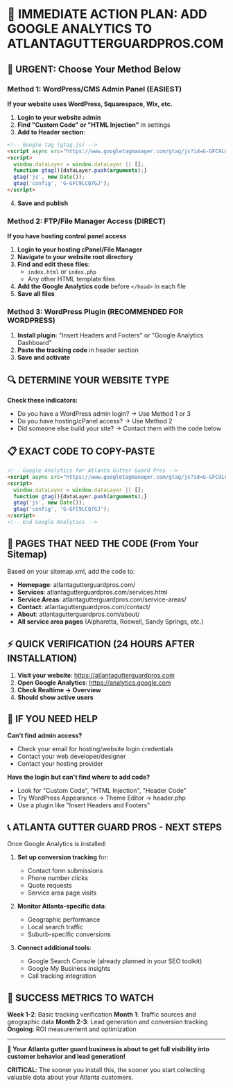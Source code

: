 # 🎯 IMMEDIATE ACTION PLAN: ADD GOOGLE ANALYTICS TO ATLANTAGUTTERGUARDPROS.COM

## 🚨 URGENT: Choose Your Method Below

### Method 1: WordPress/CMS Admin Panel (EASIEST)
**If your website uses WordPress, Squarespace, Wix, etc.**

1. **Login to your website admin**
2. **Find "Custom Code" or "HTML Injection"** in settings
3. **Add to Header section**:
```html
<!-- Google tag (gtag.js) -->
<script async src="https://www.googletagmanager.com/gtag/js?id=G-GFC9LCQ7GJ"></script>
<script>
  window.dataLayer = window.dataLayer || [];
  function gtag(){dataLayer.push(arguments);}
  gtag('js', new Date());
  gtag('config', 'G-GFC9LCQ7GJ');
</script>
```
4. **Save and publish**

### Method 2: FTP/File Manager Access (DIRECT)
**If you have hosting control panel access**

1. **Login to your hosting cPanel/File Manager**
2. **Navigate to your website root directory**
3. **Find and edit these files**:
   - `index.html` or `index.php`
   - Any other HTML template files
4. **Add the Google Analytics code** before `</head>` in each file
5. **Save all files**

### Method 3: WordPress Plugin (RECOMMENDED FOR WORDPRESS)
1. **Install plugin**: "Insert Headers and Footers" or "Google Analytics Dashboard"
2. **Paste the tracking code** in header section
3. **Save and activate**

## 🔍 DETERMINE YOUR WEBSITE TYPE

**Check these indicators:**
- Do you have a WordPress admin login? → Use Method 1 or 3
- Do you have hosting/cPanel access? → Use Method 2
- Did someone else build your site? → Contact them with the code below

## 📋 EXACT CODE TO COPY-PASTE

```html
<!-- Google Analytics for Atlanta Gutter Guard Pros -->
<script async src="https://www.googletagmanager.com/gtag/js?id=G-GFC9LCQ7GJ"></script>
<script>
  window.dataLayer = window.dataLayer || [];
  function gtag(){dataLayer.push(arguments);}
  gtag('js', new Date());
  gtag('config', 'G-GFC9LCQ7GJ');
</script>
<!-- End Google Analytics -->
```

## 🎯 PAGES THAT NEED THE CODE (From Your Sitemap)

Based on your sitemap.xml, add the code to:
- **Homepage**: atlantagutterguardpros.com/
- **Services**: atlantagutterguardpros.com/services.html
- **Service Areas**: atlantagutterguardpros.com/service-areas/
- **Contact**: atlantagutterguardpros.com/contact/
- **About**: atlantagutterguardpros.com/about/
- **All service area pages** (Alpharetta, Roswell, Sandy Springs, etc.)

## ⚡ QUICK VERIFICATION (24 HOURS AFTER INSTALLATION)

1. **Visit your website**: https://atlantagutterguardpros.com
2. **Open Google Analytics**: https://analytics.google.com
3. **Check Realtime → Overview**
4. **Should show active users**

## 🚨 IF YOU NEED HELP

**Can't find admin access?**
- Check your email for hosting/website login credentials
- Contact your web developer/designer
- Contact your hosting provider

**Have the login but can't find where to add code?**
- Look for "Custom Code", "HTML Injection", "Header Code"
- Try WordPress Appearance → Theme Editor → header.php
- Use a plugin like "Insert Headers and Footers"

## 📞 ATLANTA GUTTER GUARD PROS - NEXT STEPS

Once Google Analytics is installed:

1. **Set up conversion tracking** for:
   - Contact form submissions
   - Phone number clicks  
   - Quote requests
   - Service area page visits

2. **Monitor Atlanta-specific data**:
   - Geographic performance
   - Local search traffic
   - Suburb-specific conversions

3. **Connect additional tools**:
   - Google Search Console (already planned in your SEO toolkit)
   - Google My Business insights
   - Call tracking integration

## 🎯 SUCCESS METRICS TO WATCH

**Week 1-2**: Basic tracking verification
**Month 1**: Traffic sources and geographic data
**Month 2-3**: Lead generation and conversion tracking
**Ongoing**: ROI measurement and optimization

---

**🚀 Your Atlanta gutter guard business is about to get full visibility into customer behavior and lead generation!**

**CRITICAL**: The sooner you install this, the sooner you start collecting valuable data about your Atlanta customers.